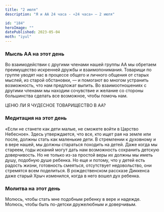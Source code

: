 ```yaml
---
title: "2 июля"
description: "Я и АА 24 часа - «24 часа» — 2 июля"

id: "184"
heroImage: ""
datePublished: 2023-05-04
moth: "iyul"
---
```


### Мысль АА на этот день

Во взаимодействии с другими членами нашей группы АА мы обретаем преимущество
искренней дружбы и взаимопонимания. Товарищи по группе уводят нас в процессе
общего и личного общения от старых мыслей, из старой обстановки, — и помогают
во многом устранить возможность, что нам предложат выпить. Во взаимоотношениях
с другими членами мы находим сочувствие и желание со стороны большинства
сделать все возможное, чтобы помочь нам.

ЦЕНЮ ЛИ Я ЧУДЕСНОЕ ТОВАРИЩЕСТВО В АА?

### Медитация на этот день

«Если не станете как дети малые, не сможете войти в Царство Небесное». Здесь
утверждается, что все, кто ищет рая на земле или после, должны стать как
маленькие дети. В стремлении к духовному и в вере нашей, мы должны стараться
походить на детей. Даже когда мы стареем, годы исканий могут дать нам
возможность сохранить детскую доверчивость. Но не только из-за простой веры их
должны мы иметь душу, подобную душе ребенка. Но еще и потому, что у детей есть
радость жизни, готовность смеяться, отсутствует недовольство, они стремятся
всем поделиться. В рождественском рассказе Диккенса даже старый Хрыч
изменился, когда в него вошел дух ребенка.

### Молитва на этот день

Молюсь, чтобы стать мне подобным ребенку в вере и надежде. Молюсь, чтобы быть
по-детски дружелюбным и доверчивым.
